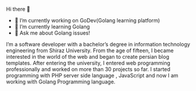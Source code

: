  Hi there 👋
- 🔭 I’m currently working on GoDev(Golang learning platform)
- 🌱 I’m currently learning Golang
- 💬 Ask me about Golang issues!

I’m a software developer with a bachelor’s degree in information technology engineering from Shiraz University.
From the age of fifteen, I became interested in the world of the web and began to create persian blog templates. After entering the university, I entered web programming professionally and worked on more than 30 projects so far.
I started programming with PHP server side language , JavaScript and now I am working with Golang Programming language.






